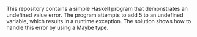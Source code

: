 This repository contains a simple Haskell program that demonstrates an undefined value error. The program attempts to add 5 to an undefined variable, which results in a runtime exception. The solution shows how to handle this error by using a Maybe type.